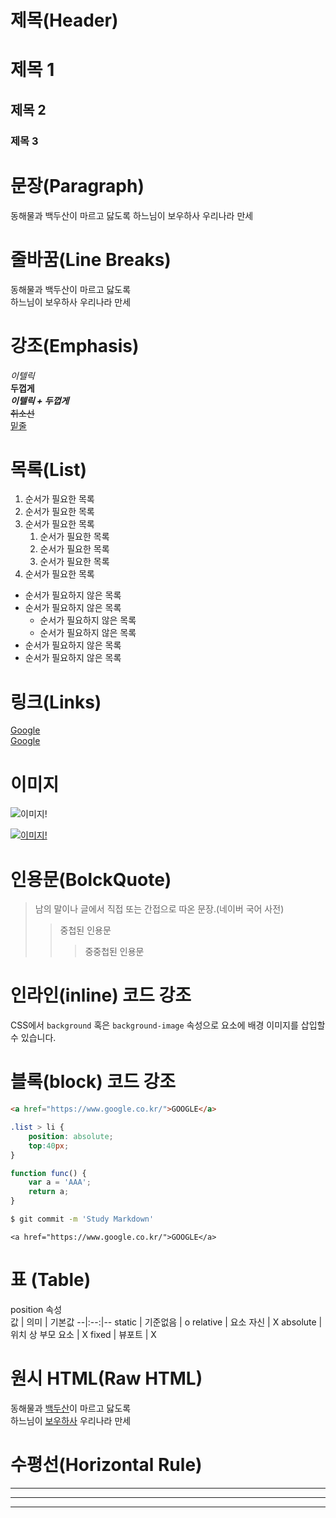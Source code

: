 # 제목(Header)

# 제목 1
## 제목 2
### 제목 3
<!-- # 개수에 따라 h1~h6로 제목 중요도 -->

# 문장(Paragraph)

동해물과 백두산이 마르고 닳도록
하느님이 보우하사 우리나라 만세
<!-- p태그로 생각하면 됨 -->

# 줄바꿈(Line Breaks)

동해물과 백두산이 마르고 닳도록  
하느님이 보우하사 우리나라 만세
<!-- <br/> 태그를 넣거나 띄어쓰기 연속 두개면 줄바꿈 처리 됨 -->

# 강조(Emphasis)
_이텔릭_  
**두껍게**  
**_이텔릭 + 두껍게_**  
~~취소선~~  
<u>밑줄</u>  

# 목록(List)
1. 순서가 필요한 목록
1. 순서가 필요한 목록
1. 순서가 필요한 목록
    1. 순서가 필요한 목록
    1. 순서가 필요한 목록
    1. 순서가 필요한 목록
1. 순서가 필요한 목록

- 순서가 필요하지 않은 목록
- 순서가 필요하지 않은 목록
    - 순서가 필요하지 않은 목록
    - 순서가 필요하지 않은 목록
- 순서가 필요하지 않은 목록
- 순서가 필요하지 않은 목록

# 링크(Links)
[Google](https://google.com)  
[Google](https://naver.com "Naver로 이동!")  
<!-- [텍스트](URL) -->

# 이미지 
![이미지!](https://heropy.blog/css/images/logo.png)
<!-- 링크에 맨 앞쪽에 느낌표(!) 하나 붙이면 이미지 -->

[![이미지!](https://heropy.blog/css/images/logo.png)](https://heropy.blog)
<!-- 이미지 링크 -->

# 인용문(BolckQuote)

> 남의 말이나 글에서 직접 또는 간접으로 따온 문장.(네이버 국어 사전)
>> 중첩된 인용문
>>> 중중첩된 인용문

# 인라인(inline) 코드 강조
CSS에서 `background` 혹은 `background-image` 속성으로 요소에 배경 이미지를 삽입할 수 있습니다.
<!-- ` 백틱 사용 -->

# 블록(block) 코드 강조
```html
<a href="https://www.google.co.kr/">GOOGLE</a>
```
```css
.list > li {
    position: absolute;
    top:40px;
}
```
```javascript
function func() {
    var a = 'AAA';
    return a;
}
```
```bash
$ git commit -m 'Study Markdown'
```
```plaintext
<a href="https://www.google.co.kr/">GOOGLE</a>
```

# 표 (Table)
position 속성  
값 | 의미 | 기본값
--|:--:|--
static | 기준없음 | o
relative | 요소 자신 | X
absolute | 위치 상 부모 요소 | X
fixed | 뷰포트 | X
<!-- 왼쪽 정렬      -- 
     중앙 정렬     :--: 
     오른쪽 정렬    --: 
-->
  
# 원시 HTML(Raw HTML)

동해물과 <u>백두산</u>이 마르고 닳도록<br/>
하느님이 <span style="text-decoration: underline;">보우하사</span> 우리나라 만세
<!-- a태그의 target과 img의 width와 같은 Markdown에 없는 속성들을 사용해야 할 때 사용 -->

# 수평선(Horizontal Rule)

---
***
___
<!-- -와 *와 _를 세번씩 사용 -->